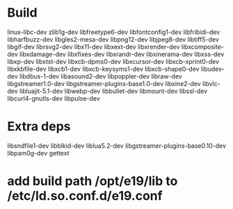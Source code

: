 # Build
linux-libc-dev
zlib1g-dev
libfreetype6-dev
libfontconfig1-dev
libfribidi-dev
libharfbuzz-dev
libgles2-mesa-dev
libpng12-dev
libjpeg8-dev
libtiff5-dev
libgif-dev
librsvg2-dev
libx11-dev
libxext-dev
libxrender-dev
libxcomposite-dev
libxdamage-dev
libxfixes-dev
libxrandr-dev
libxinerama-dev
libxss-dev
libxp-dev
libxtst-dev
libxcb-dpms0-dev
libxcursor-dev
libxcb-xprint0-dev
libxkbfile-dev
libxcb1-dev
libxcb-keysyms1-dev
libxcb-shape0-dev
libudev-dev
libdbus-1-dev
libasound2-dev
libpoppler-dev
libraw-dev
libgstreamer1.0-dev
libgstreamer-plugins-base1.0-dev 
libxine2-dev
libvlc-dev
libluajit-5.1-dev
libwebp-dev
libbullet-dev
libmount-dev
libssl-dev
libcurl4-gnutls-dev
libpulse-dev
# Extra deps
libsndfile1-dev
libblkid-dev
liblua5.2-dev
libgstreamer-plugins-base0.10-dev
libpam0g-dev
gettext
# add build path /opt/e19/lib to /etc/ld.so.conf.d/e19.conf
